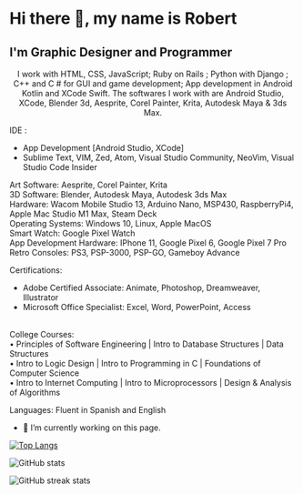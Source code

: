 
# Hi there 👋, my name is Robert
## I'm Graphic Designer and Programmer


<p align="center">
I work with HTML, CSS, JavaScript; Ruby on Rails ; Python with Django ; C++ and C # for GUI and game development; App development in Android Kotlin and XCode Swift. 
The softwares I work with are Android Studio, XCode, Blender 3d, Aesprite, Corel Painter, Krita, Autodesk Maya & 3ds Max.
</p>


IDE : <br>
- App Development [Android Studio, XCode]
  <br>
- Sublime Text, VIM, Zed, Atom, Visual Studio Community, NeoVim, Visual Studio Code Insider


Art Software: Aesprite, Corel Painter, Krita
<br>
3D Software: Blender, Autodesk Maya, Autodesk 3ds Max
<br>
Hardware: Wacom Mobile Studio 13, Arduino Nano, MSP430, RaspberryPi4, Apple Mac Studio M1 Max, Steam Deck
<br>
Operating Systems: Windows 10, Linux, Apple MacOS
<br>
Smart Watch: Google Pixel Watch
<br>
App Development Hardware: IPhone 11, Google Pixel 6, Google Pixel 7 Pro
<br>
Retro Consoles: PS3, PSP-3000, PSP-GO, Gameboy Advance


Certifications: <br>
- Adobe Certified Associate: Animate, Photoshop, Dreamweaver, Illustrator
  <br>
- Microsoft Office Specialist: Excel, Word, PowerPoint, Access
<br>
College Courses:
<br>
• Principles of Software Engineering | Intro to Database Structures | Data Structures
<br>
• Intro to Logic Design | Intro to Programming in C | Foundations of Computer Science
<br>
• Intro to Internet Computing | Intro to Microprocessors | Design & Analysis of Algorithms
<br>

Languages:
Fluent in Spanish and English


- 🔭 I’m currently working on this page. 



[![Top Langs](https://github-readme-stats.vercel.app/api/top-langs/?username=robfernan)](https://github.com/anuraghazra/github-readme-stats)

![GitHub stats](https://github-readme-stats.vercel.app/api?username=robfernan&show_icons=true)  


![GitHub streak stats](https://streak-stats.demolab.com/?user=robfernan)  

